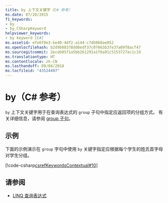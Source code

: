 ```yaml
---
title: by 上下文关键字（C# 参考）
ms.date: 07/20/2015
f1_keywords:
- by
- by_CSharpKeyword
helpviewer_keywords:
- by keyword [C#]
ms.assetid: efe6f0e3-be40-4df2-a144-c7db968ae052
ms.openlocfilehash: b2d9b08378dd0edf37c07663b3fe37a09f8acf47
ms.sourcegitcommit: 2eceb05f1a5bb261291a1f6a91c5153727ac1c19
ms.translationtype: HT
ms.contentlocale: zh-CN
ms.lasthandoff: 09/04/2018
ms.locfileid: "43524497"
---
```

# <a name="by-c-reference"></a>by（C# 参考）

`by` 上下文关键字用于在查询表达式的 `group` 子句中指定应返回项的分组方式。 有关详细信息，请参阅 [group 子句](../../../csharp/language-reference/keywords/group-clause.md)。

## <a name="example"></a>示例

下面的示例演示在 `group` 字句中使用 `by` 关键字指定应根据每个学生的姓氏首字母对学生分组。

[!code-csharp[csrefKeywordsContextual#10](~/samples/snippets/csharp/VS_Snippets_VBCSharp/csrefKeywordsContextual/CS/csrefKeywordsContextual.cs#10)]

## <a name="see-also"></a>请参阅

- [LINQ 查询表达式](../../../csharp/programming-guide/linq-query-expressions/index.md)
